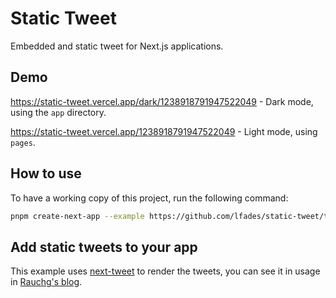 # Static Tweet

Embedded and static tweet for Next.js applications.

## Demo

https://static-tweet.vercel.app/dark/1238918791947522049 - Dark mode, using the `app` directory.

https://static-tweet.vercel.app/1238918791947522049 - Light mode, using `pages`.

## How to use

To have a working copy of this project, run the following command:

```bash
pnpm create-next-app --example https://github.com/lfades/static-tweet/tree/main static-tweet
```

## Add static tweets to your app

This example uses [next-tweet](https://github.com/vercel-labs/next-tweet) to render the tweets, you can see it in usage in [Rauchg's blog](https://github.com/rauchg/blog/blob/master/pages/2020/2019-in-review.js).
